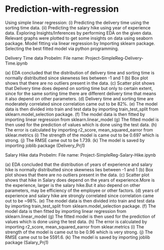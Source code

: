 # Prediction-with-regression
Using simple linear regression: (i) Predicting the delivery time using the sorting time data. (ii) Predicting the salary hike using year of experience data. 
Exploring Insights/Inferences by performing EDA on the given data. Relevant graphs were plotted to get some insights on data using seaborn package. Model fitting via linear regression by Importing sklearn package. Selecting the best fitted model via python programming.   

Delivery Time data Probelm: 
File name: Project-SimpleReg-Delivery-Time.ipynb

(a) EDA concluded that the distribution of delivery time and sorting time is normally distributted since skewness lies between -1 and 1
(b) Box plot shows that there are no outliers present in the data.
(c) Scatter plot shows that Delivery time does depend on sorting time but only to certain extent, since for the same sorting time there are different delivery time that means it also depend on other parameters.
(d) Delivery time and sorting time are moderately correlated since correlation came out to be 82%.
(e) The model data is then divided into train and test data by importing train_test_split from sklearn.model_selection package.
(f) The model data is then fitted by importing linear regression from sklearn.linear_model
(g) The fitted model is then used for the prediction of values which is done using the test data.
(h) The error is calculated by importing r2_score, mean_squared_earror from sklear.metrics
(i) The strength of the model is came out to be 0.697 which is strong.
(j) The RMSE came out to be 1.739.
(k) The model is saved by importing joblib package (Delivery_Prj1)

Salary Hike data Probelm: 
File name: Project-SimpleReg-Salary-Hike.ipynb

(a) EDA concluded that the distribution of years of experience and salary hike is normally distributted since skewness lies between -1 and 1
(b) Box plot shows that there are no outliers present in the data.
(c) Scatter plot shows that hike in Salary does depend on the years of experience.More is the experience, larger is the salary hike.But it also depend on other parameters, may be efficiency of the employee or other factors.
(d) years of experience and salary hike are strongly correlated since correlation came out to be ~98%.
(e) The model data is then divided into train and test data by importing train_test_split from sklearn.model_selection package.
(f) The model data is then fitted by importing linear regression from sklearn.linear_model
(g) The fitted model is then used for the prediction of values which is done using the test data.
(h) The error is calculated by importing r2_score, mean_squared_earror from sklear.metrics
(i) The strength of the model is came out to be 0.96 which is very strong.
(j) The RMSE came out to be 5591.6.
(k) The model is saved by importing joblib package (Salary_Prj1)
